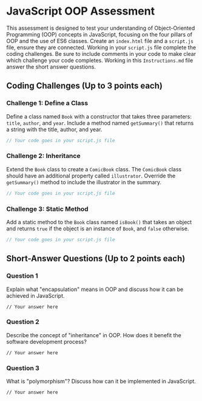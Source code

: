 # JavaScript OOP Assessment

This assessment is designed to test your understanding of Object-Oriented Programming (OOP) concepts in JavaScript, focusing on the four pillars of OOP and the use of ES6 classes. Create an `index.html` file and a `script.js` file, ensure they are connected. Working in your `script.js` file complete the coding challenges. Be sure to include comments in your code to make clear which challenge your code completes. Working in this `Instructions.md` file answer the short answer questions.

## Coding Challenges (Up to 3 points each)

### Challenge 1: Define a Class
Define a class named `Book` with a constructor that takes three parameters: `title`, `author`, and `year`. Include a method named `getSummary()` that returns a string with the title, author, and year.

```javascript
// Your code goes in your script.js file
```

### Challenge 2: Inheritance
Extend the `Book` class to create a `ComicBook` class. The `ComicBook` class should have an additional property called `illustrator`. Override the `getSummary()` method to include the illustrator in the summary.

```javascript
// Your code goes in your script.js file
```

### Challenge 3: Static Method
Add a static method to the `Book` class named `isBook()` that takes an object and returns `true` if the object is an instance of `Book`, and `false` otherwise.

```javascript
// Your code goes in your script.js file
```

## Short-Answer Questions (Up to 2 points each)

### Question 1
Explain what "encapsulation" means in OOP and discuss how it can be achieved in JavaScript.

```
// Your answer here
```

### Question 2
Describe the concept of "inheritance" in OOP. How does it benefit the software development process?

```
// Your answer here
```

### Question 3
What is "polymorphism"? Discuss how can it be implemented in JavaScript.

```
// Your answer here
```